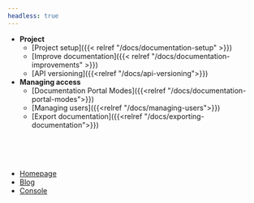 ```yaml
---
headless: true
---
```


- **Project**
    - [Project setup]({{< relref "/docs/documentation-setup" >}})
    - [Improve documentation]({{< relref "/docs/documentation-improvements" >}})
    - [API versioning]({{<relref "/docs/api-versioning">}})
- **Managing access**
    - [Documentation Portal Modes]({{<relref "/docs/documentation-portal-modes">}})
    - [Managing users]({{<relref "/docs/managing-users">}})
    - [Export documentation]({{<relref "/docs/exporting-documentation">}})
<br />
<br />
<br />


- [Homepage](https://gendocu.com/?ref=wiki)
- [Blog](https://blog.gendocu.com)
- [Console](https://console.gendocu.com/?ref=wiki)